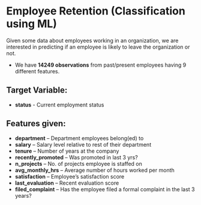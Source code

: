 # Employee Retention (Classification using ML)  
Given some data about employees working in an organization, we are interested in predicting if an employee is likely to leave the organization or not.  
* We have **14249 observations** from past/present employees having 9 different features.  
  
## Target Variable:  
* **status** - Current employment status  

## Features given:  
* **department** – Department employees belong(ed) to  
* **salary** – Salary level relative to rest of their department  
* **tenure** – Number of years at the company  
* **recently_promoted** – Was promoted in last 3 yrs?  
* **n_projects** – No. of projects employee is staffed on  
* **avg_monthly_hrs** – Average number of hours worked per month  
* **satisfaction** – Employee’s satisfaction score  
* **last_evaluation** – Recent evaluation score  
* **filed_complaint** – Has the employee filed a formal complaint in the last 3 years?
